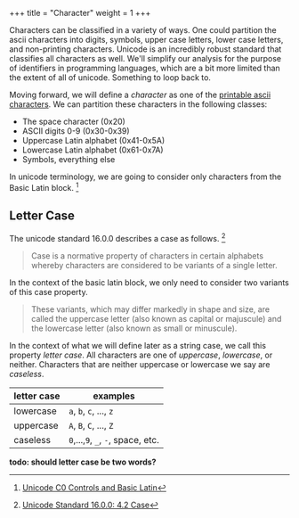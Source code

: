 +++
title = "Character"
weight = 1
+++

Characters can be classified in a variety of ways.  One could partition the ascii characters into digits, symbols, upper case letters, lower case letters, and non-printing characters.  Unicode is an incredibly robust standard that classifies all characters as well.  We'll simplify our analysis for the purpose of identifiers in programming languages, which are a bit more limited than the extent of all of unicode.  Something to loop back to.

Moving forward, we will define a _character_ as one of the [printable ascii characters](https://en.wikipedia.org/wiki/ASCII#Printable_characters).  We can partition these characters in the following classes:

* The space character (0x20)
* ASCII digits 0-9 (0x30-0x39)
* Uppercase Latin alphabet (0x41-0x5A)
* Lowercase Latin alphabet (0x61-0x7A)
* Symbols, everything else

In unicode terminology, we are going to consider only characters from the Basic Latin block. [^1]

## Letter Case

The unicode standard 16.0.0 describes a case as follows. [^2]

> Case is a normative property of characters in certain alphabets whereby characters
> are considered to be variants of a single letter.

In the context of the basic latin block, we only need to consider two variants of this case property.

> These variants, which may differ
> markedly in shape and size, are called the uppercase letter (also known as capital or
> majuscule) and the lowercase letter (also known as small or minuscule).

In the context of what we will define later as a string case, we call this property _letter case_.  All characters are one of _uppercase_, _lowercase_, or neither.  Characters that are neither uppercase or lowercase we say are _caseless_.

| letter case | examples |
| --- | --- |
| lowercase | `a`, `b`, `c`, ..., `z` |
| uppercase | `A`, `B`, `C`, ..., `Z` |
| caseless | `0`,...,`9`, `_`, `-`, space, etc. |

**todo: should letter case be two words?**
[^1]: [Unicode C0 Controls and Basic Latin](https://www.unicode.org/charts/PDF/U0000.pdf)
[^2]: [Unicode Standard 16.0.0: 4.2 Case](https://www.unicode.org/versions/Unicode16.0.0/UnicodeStandard-16.0.pdf#%5B%7B%22num%22%3A3932%2C%22gen%22%3A0%7D%2C%7B%22name%22%3A%22XYZ%22%7D%2C36%2C594%2C0%5D)
